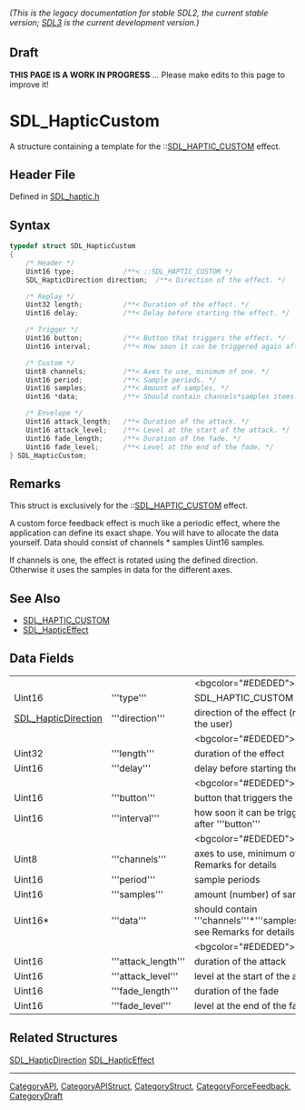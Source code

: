 ###### (This is the legacy documentation for stable SDL2, the current stable version; [SDL3](https://wiki.libsdl.org/SDL3/) is the current development version.)

## Draft

**THIS PAGE IS A WORK IN PROGRESS** ... Please make edits to this page to improve it!
# SDL_HapticCustom

A structure containing a template for the ::[SDL_HAPTIC_CUSTOM](SDL_HAPTIC_CUSTOM) effect.

## Header File

Defined in [SDL_haptic.h](https://github.com/libsdl-org/SDL/blob/SDL2/include/SDL_haptic.h)

## Syntax

```c
typedef struct SDL_HapticCustom
{
    /* Header */
    Uint16 type;            /**< ::SDL_HAPTIC_CUSTOM */
    SDL_HapticDirection direction;  /**< Direction of the effect. */

    /* Replay */
    Uint32 length;          /**< Duration of the effect. */
    Uint16 delay;           /**< Delay before starting the effect. */

    /* Trigger */
    Uint16 button;          /**< Button that triggers the effect. */
    Uint16 interval;        /**< How soon it can be triggered again after button. */

    /* Custom */
    Uint8 channels;         /**< Axes to use, minimum of one. */
    Uint16 period;          /**< Sample periods. */
    Uint16 samples;         /**< Amount of samples. */
    Uint16 *data;           /**< Should contain channels*samples items. */

    /* Envelope */
    Uint16 attack_length;   /**< Duration of the attack. */
    Uint16 attack_level;    /**< Level at the start of the attack. */
    Uint16 fade_length;     /**< Duration of the fade. */
    Uint16 fade_level;      /**< Level at the end of the fade. */
} SDL_HapticCustom;
```

## Remarks

This struct is exclusively for the ::[SDL_HAPTIC_CUSTOM](SDL_HAPTIC_CUSTOM)
effect.

A custom force feedback effect is much like a periodic effect, where the
application can define its exact shape. You will have to allocate the data
yourself. Data should consist of channels * samples Uint16 samples.

If channels is one, the effect is rotated using the defined direction.
Otherwise it uses the samples in data for the different axes.

## See Also

* [SDL_HAPTIC_CUSTOM](SDL_HAPTIC_CUSTOM)
* [SDL_HapticEffect](SDL_HapticEffect)


## Data Fields

|                                            |                     |                                                                            |
| ------------------------------------------ | ------------------- | -------------------------------------------------------------------------- |
|                                            |                     | <bgcolor="#EDEDED">''Header''                                              |
| Uint16                                     | '''type'''          | SDL_HAPTIC_CUSTOM                                                          |
| [SDL_HapticDirection](SDL_HapticDirection) | '''direction'''     | direction of the effect (relative to the user)                             |
|                                            |                     | <bgcolor="#EDEDED">''Replay''                                              |
| Uint32                                     | '''length'''        | duration of the effect                                                     |
| Uint16                                     | '''delay'''         | delay before starting the effect                                           |
|                                            |                     | <bgcolor="#EDEDED">''Trigger''                                             |
| Uint16                                     | '''button'''        | button that triggers the effect                                            |
| Uint16                                     | '''interval'''      | how soon it can be triggered again after '''button'''                      |
|                                            |                     | <bgcolor="#EDEDED">''Custom''                                              |
| Uint8                                      | '''channels'''      | axes to use, minimum of 1; see Remarks for details                         |
| Uint16                                     | '''period'''        | sample periods                                                             |
| Uint16                                     | '''samples'''       |  amount (number) of samples                                                |
| Uint16*                                    | '''data'''          | should contain '''channels'''*'''samples''' items; see Remarks for details |
|                                            |                     | <bgcolor="#EDEDED">''Envelope''                                            |
| Uint16                                     | '''attack_length''' | duration of the attack                                                     |
| Uint16                                     | '''attack_level'''  | level at the start of the attack                                           |
| Uint16                                     | '''fade_length'''   | duration of the fade                                                       |
| Uint16                                     | '''fade_level'''    | level at the end of the fade                                               |

## Related Structures

[SDL_HapticDirection](SDL_HapticDirection)
[SDL_HapticEffect](SDL_HapticEffect)

----
[CategoryAPI](CategoryAPI), [CategoryAPIStruct](CategoryAPIStruct), [CategoryStruct](CategoryStruct), [CategoryForceFeedback](CategoryForceFeedback), [CategoryDraft](CategoryDraft)


